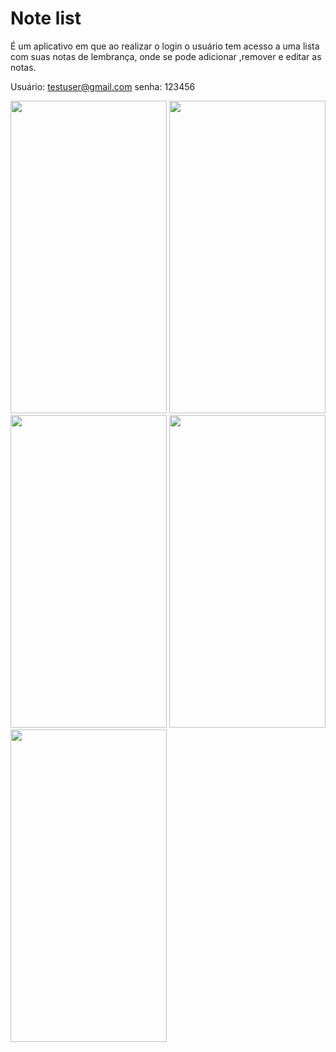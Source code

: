 # Note list
É um aplicativo em que ao realizar o login o usuário tem acesso a uma lista com suas notas de lembrança, onde se pode adicionar ,remover e editar as notas.

Usuário: testuser@gmail.com
senha: 123456

<img src="https://github.com/Henrikdo/note-list/assets/79461006/f9994af7-7294-4246-8277-71411b388e3a" width="250" height="500" />
<img src="https://github.com/Henrikdo/note-list/assets/79461006/73defe2b-380b-41e1-a146-ac2f86aac05a" width="250" height="500" />
<img src="https://github.com/Henrikdo/note-list/assets/79461006/04ea2bee-6629-4712-8d05-c96cacf51e2c" width="250" height="500" />
<img src="https://github.com/Henrikdo/note-list/assets/79461006/a7ce111b-de09-46cc-85c8-2179eae4cc00" width="250" height="500" />
<img src="https://github.com/Henrikdo/note-list/assets/79461006/e8398c97-fb3c-427b-b470-e9773621f124" width="250" height="500" />

